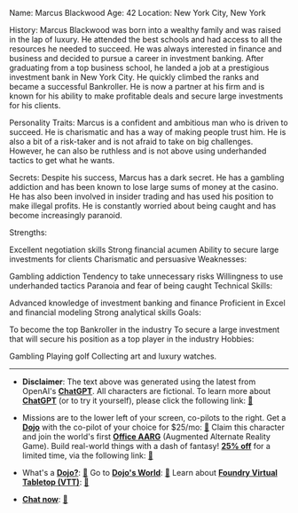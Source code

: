 Name: Marcus Blackwood
Age: 42
Location: New York City, New York

History:
Marcus Blackwood was born into a wealthy family and was raised in the lap of luxury. He attended the best schools and had access to all the resources he needed to succeed. He was always interested in finance and business and decided to pursue a career in investment banking. After graduating from a top business school, he landed a job at a prestigious investment bank in New York City. He quickly climbed the ranks and became a successful Bankroller. He is now a partner at his firm and is known for his ability to make profitable deals and secure large investments for his clients.

Personality Traits:
Marcus is a confident and ambitious man who is driven to succeed. He is charismatic and has a way of making people trust him. He is also a bit of a risk-taker and is not afraid to take on big challenges. However, he can also be ruthless and is not above using underhanded tactics to get what he wants.

Secrets:
Despite his success, Marcus has a dark secret. He has a gambling addiction and has been known to lose large sums of money at the casino. He has also been involved in insider trading and has used his position to make illegal profits. He is constantly worried about being caught and has become increasingly paranoid.

Strengths:

Excellent negotiation skills
Strong financial acumen
Ability to secure large investments for clients
Charismatic and persuasive
Weaknesses:

Gambling addiction
Tendency to take unnecessary risks
Willingness to use underhanded tactics
Paranoia and fear of being caught
Technical Skills:

Advanced knowledge of investment banking and finance
Proficient in Excel and financial modeling
Strong analytical skills
Goals:

To become the top Bankroller in the industry
To secure a large investment that will secure his position as a top player in the industry
Hobbies:

Gambling
Playing golf
Collecting art and luxury watches.


---
* **Disclaimer**: The text above was generated using the latest from OpenAI's [**ChatGPT**](https://openai.com/blog/chatgpt/).  All characters are fictional.  To learn more about [**ChatGPT**](https://openai.com/blog/chatgpt/) (or to try it yourself), please click the following link: [:closed_book:](https://openai.com/blog/chatgpt/)

* Missions are to the lower left of your screen, co-pilots to the right. Get a [**Dojo**](https://workmates.live/marketplace) with the co-pilot of your choice for $25/mo: [:green_book:](https://workmates.live/marketplace) Claim this character and join the world's first [**Office AARG**](https://dojos.world) (Augmented Alternate Reality Game). Build real-world things with a dash of fantasy! [**25% off**](https://blog.workmates.live/deal-on-a-dojo) for a limited time, via the following link: [:green_book:](https://blog.workmates.live/deal-on-a-dojo) 

* What's a [**Dojo?**](https://workdojos.com): [:blue_book:](https://workdojos.com)  Go to [**Dojo's World**](https://dojos.world): [:blue_book:](https://dojos.world)  Learn about [**Foundry Virtual Tabletop (VTT)**](https://foundryvtt.com): [:closed_book:](https://foundryvtt.com/)

* [**Chat now**](https://chat.workmates.live/channel/support): [:ledger:](https://chat.workmates.live/channel/support)